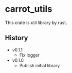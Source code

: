 # carrot_utils

This crate is util library by rust.

## History

- v0.1.1
  - Fix logger
- v0.1.0
  - Publish initial library
